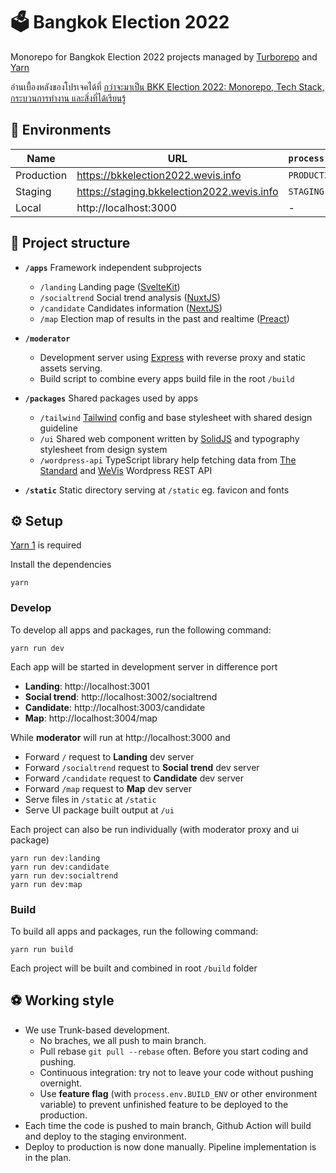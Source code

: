 # 🗳️ Bangkok Election 2022

Monorepo for Bangkok Election 2022 projects managed by [Turborepo](https://turborepo.org/) and [Yarn](https://classic.yarnpkg.com/lang/en/)

อ่านเบื้องหลังของโปรเจคได้ที่ [กว่าจะมาเป็น BKK Election 2022: Monorepo, Tech Stack, กระบวนการทำงาน และสิ่งที่ได้เรียนรู้](https://medium.com/wevisdemo/%E0%B8%81%E0%B8%A7%E0%B9%88%E0%B8%B2%E0%B8%88%E0%B8%B0%E0%B8%A1%E0%B8%B2%E0%B9%80%E0%B8%9B%E0%B9%87%E0%B8%99-bkk-election-2022-monorepo-tech-stack-%E0%B8%81%E0%B8%A3%E0%B8%B0%E0%B8%9A%E0%B8%A7%E0%B8%99%E0%B8%81%E0%B8%B2%E0%B8%A3%E0%B8%97%E0%B8%B3%E0%B8%87%E0%B8%B2%E0%B8%99-%E0%B9%81%E0%B8%A5%E0%B8%B0%E0%B8%AA%E0%B8%B4%E0%B9%88%E0%B8%87%E0%B8%97%E0%B8%B5%E0%B9%88%E0%B9%84%E0%B8%94%E0%B9%89%E0%B9%80%E0%B8%A3%E0%B8%B5%E0%B8%A2%E0%B8%99%E0%B8%A3%E0%B8%B9%E0%B9%89-1d4a08e71019)

## 🌳 Environments

| Name       | URL                                        | `process.env.BUILD_ENV` |
| ---------- | ------------------------------------------ | ----------------------- |
| Production | https://bkkelection2022.wevis.info         | `PRODUCTION`            |
| Staging    | https://staging.bkkelection2022.wevis.info | `STAGING`               |
| Local      | http://localhost:3000                      | -                       |

## 🍱 Project structure

- **`/apps`** Framework independent subprojects

  - `/landing` Landing page ([SvelteKit](https://kit.svelte.dev/))
  - `/socialtrend` Social trend analysis ([NuxtJS](https://nuxtjs.org/))
  - `/candidate` Candidates information ([NextJS](https://nextjs.org/))
  - `/map` Election map of results in the past and realtime ([Preact](https://preactjs.ir/))

- **`/moderator`**
  - Development server using [Express](https://expressjs.com/) with reverse proxy and static assets serving.
  - Build script to combine every apps build file in the root `/build`
- **`/packages`** Shared packages used by apps
  - `/tailwind` [Tailwind](https://tailwindcss.com/) config and base stylesheet with shared design guideline
  - `/ui` Shared web component written by [SolidJS](https://www.solidjs.com/) and typography stylesheet from design system
  - `/wordpress-api` TypeScript library help fetching data from [The Standard](https://thestandard.co) and [WeVis](https://wevis.info) Wordpress REST API
- **`/static`** Static directory serving at `/static` eg. favicon and fonts

## ⚙️ Setup

[Yarn 1](https://classic.yarnpkg.com/lang/en/) is required

Install the dependencies

```
yarn
```

### Develop

To develop all apps and packages, run the following command:

```
yarn run dev
```

Each app will be started in development server in difference port

- **Landing**: http://localhost:3001
- **Social trend**: http://localhost:3002/socialtrend
- **Candidate**: http://localhost:3003/candidate
- **Map**: http://localhost:3004/map

While **moderator** will run at http://localhost:3000 and

- Forward `/` request to **Landing** dev server
- Forward `/socialtrend` request to **Social trend** dev server
- Forward `/candidate` request to **Candidate** dev server
- Forward `/map` request to **Map** dev server
- Serve files in `/static` at `/static`
- Serve UI package built output at `/ui`

Each project can also be run individually (with moderator proxy and ui package)

```
yarn run dev:landing
yarn run dev:candidate
yarn run dev:socialtrend
yarn run dev:map
```

### Build

To build all apps and packages, run the following command:

```
yarn run build
```

Each project will be built and combined in root `/build` folder

## ⚽ Working style

- We use Trunk-based development.
  - No braches, we all push to main branch.
  - Pull rebase `git pull --rebase` often. Before you start coding and pushing.
  - Continuous integration: try not to leave your code without pushing overnight.
  - Use **feature flag** (with `process.env.BUILD_ENV` or other environment variable) to prevent unfinished feature to be deployed to the production.
- Each time the code is pushed to main branch, Github Action will build and deploy to the staging environment.
- Deploy to production is now done manually. Pipeline implementation is in the plan.
